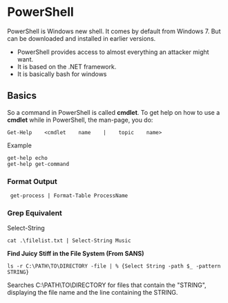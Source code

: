 # PowerShell

PowerShell is Windows new shell. It comes by default from Windows 7. But can be downloaded and installed in earlier versions.

* PowerShell provides access to almost everything an attacker might want.
* It is based on the .NET framework.
* It is basically bash for windows

## Basics

So a command in PowerShell is called **cmdlet**. To get help on how to use a **cmdlet** while in PowerShell, the man-page, you do:

```
Get-Help    <cmdlet    name    |    topic    name>
```

Example

```
get-help echo
get-help get-command
```

### Format Output

```
 get-process | Format-Table ProcessName
```

### Grep Equivalent

Select-String

```
cat .\filelist.txt | Select-String Music
```

**Find Juicy Stiff in the File System \(From SANS\)**

```
ls -r C:\PATH\TO\DIRECTORY -file | % {Select String -path $_ -pattern STRING}
```

Searches C:\PATH\TO\DIRECTORY for files that contain the "STRING", displaying the file name and the line containing the STRING.

